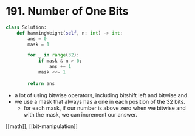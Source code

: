 # 191. Number of One Bits

```python
class Solution:
    def hammingWeight(self, n: int) -> int:
        ans = 0
        mask = 1

        for _ in range(32):
            if mask & n > 0:
                ans += 1
            mask <<= 1
            
        return ans
```

- a lot of using bitwise operators, including bitshift left and bitwise and.
- we use a mask that always has a one in each position of the 32 bits.
	- for each mask, if our number is above zero when we bitwise and with the mask, we can increment our answer.

[[math]], [[bit-manipulation]]